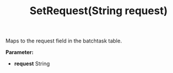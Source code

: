 ﻿---
uid: crmscript_ref_NSBatchTaskInfo_SetRequest
title: SetRequest(String request)
intellisense: NSBatchTaskInfo.SetRequest
keywords: NSBatchTaskInfo, GetRequest
so.topic: reference
---

Maps to the request field in the batchtask table.

**Parameter:** 
 - **request** String

